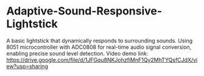 # Adaptive-Sound-Responsive-Lightstick
A basic lightstick that dynamically responds to surrounding sounds.
Using 8051 microcontroller with ADC0808 for real-time audio signal conversion, enabling precise sound level detection.
Video demo link: https://drive.google.com/file/d/1JFGqu8NKJohzfiMnF1Qy2MhTYQsfCJdX/view?usp=sharing
